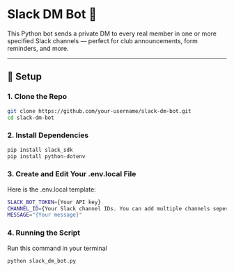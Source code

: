 # Slack DM Bot 🤖

This Python bot sends a private DM to every real member in one or more specified Slack channels — perfect for club announcements, form reminders, and more.

---

## 🔧 Setup

### 1. Clone the Repo

```bash
git clone https://github.com/your-username/slack-dm-bot.git
cd slack-dm-bot
```

### 2. Install Dependencies

```bash
pip install slack_sdk
pip install python-dotenv
```

### 3. Create and Edit Your .env.local File

Here is the .env.local template:

```bash
SLACK_BOT_TOKEN={Your API key}
CHANNEL_ID={Your Slack channel IDs. You can add multiple channels seperated by commas i.e "C1234,C4321"}
MESSAGE="{Your message}"
```

### 4. Running the Script

Run this command in your terminal

```bash
python slack_dm_bot.py
```
